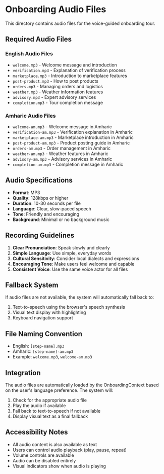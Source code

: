 # Onboarding Audio Files

This directory contains audio files for the voice-guided onboarding tour.

## Required Audio Files

### English Audio Files
- `welcome.mp3` - Welcome message and introduction
- `verification.mp3` - Explanation of verification process
- `marketplace.mp3` - Introduction to marketplace features
- `post-product.mp3` - How to post products
- `orders.mp3` - Managing orders and logistics
- `weather.mp3` - Weather information features
- `advisory.mp3` - Expert advisory services
- `completion.mp3` - Tour completion message

### Amharic Audio Files
- `welcome-am.mp3` - Welcome message in Amharic
- `verification-am.mp3` - Verification explanation in Amharic
- `marketplace-am.mp3` - Marketplace introduction in Amharic
- `post-product-am.mp3` - Product posting guide in Amharic
- `orders-am.mp3` - Order management in Amharic
- `weather-am.mp3` - Weather features in Amharic
- `advisory-am.mp3` - Advisory services in Amharic
- `completion-am.mp3` - Completion message in Amharic

## Audio Specifications

- **Format**: MP3
- **Quality**: 128kbps or higher
- **Duration**: 10-30 seconds per file
- **Language**: Clear, slow-paced speech
- **Tone**: Friendly and encouraging
- **Background**: Minimal or no background music

## Recording Guidelines

1. **Clear Pronunciation**: Speak slowly and clearly
2. **Simple Language**: Use simple, everyday words
3. **Cultural Sensitivity**: Consider local dialects and expressions
4. **Encouraging Tone**: Make users feel welcome and capable
5. **Consistent Voice**: Use the same voice actor for all files

## Fallback System

If audio files are not available, the system will automatically fall back to:
1. Text-to-speech using the browser's speech synthesis
2. Visual text display with highlighting
3. Keyboard navigation support

## File Naming Convention

- English: `[step-name].mp3`
- Amharic: `[step-name]-am.mp3`
- Example: `welcome.mp3`, `welcome-am.mp3`

## Integration

The audio files are automatically loaded by the OnboardingContext based on the user's language preference. The system will:

1. Check for the appropriate audio file
2. Play the audio if available
3. Fall back to text-to-speech if not available
4. Display visual text as a final fallback

## Accessibility Notes

- All audio content is also available as text
- Users can control audio playback (play, pause, repeat)
- Volume controls are available
- Audio can be disabled entirely
- Visual indicators show when audio is playing 